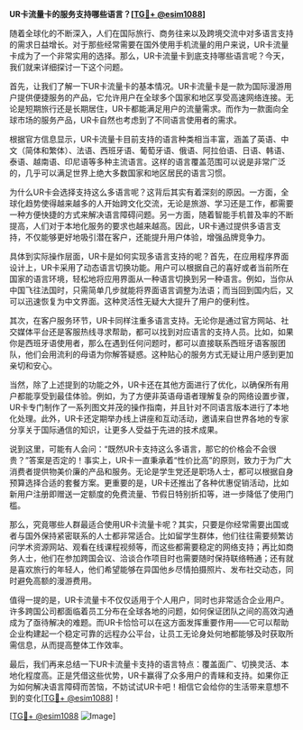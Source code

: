 **UR卡流量卡的服务支持哪些语言？[[TG💪+ @esim1088](https://t.me/s/esim1088)]**

随着全球化的不断深入，人们在国际旅行、商务往来以及跨境交流中对多语言支持的需求日益增长。对于那些经常需要在国外使用手机流量的用户来说，UR卡流量卡成为了一个非常实用的选择。那么，UR卡流量卡到底支持哪些语言呢？今天，我们就来详细探讨一下这个问题。

首先，让我们了解一下UR卡流量卡的基本情况。UR卡流量卡是一款为国际漫游用户提供便捷服务的产品，它允许用户在全球多个国家和地区享受高速网络连接。无论是短期旅行还是长期居住，UR卡都能满足用户的流量需求。而作为一款面向全球市场的服务产品，UR卡自然也考虑到了不同语言使用者的需求。

根据官方信息显示，UR卡流量卡目前支持的语言种类相当丰富，涵盖了英语、中文（简体和繁体）、法语、西班牙语、葡萄牙语、俄语、阿拉伯语、日语、韩语、泰语、越南语、印尼语等多种主流语言。这样的语言覆盖范围可以说是非常广泛的，几乎可以满足世界上绝大多数国家和地区居民的语言习惯。

为什么UR卡会选择支持这么多语言呢？这背后其实有着深刻的原因。一方面，全球化趋势使得越来越多的人开始跨文化交流，无论是旅游、学习还是工作，都需要一种方便快捷的方式来解决语言障碍问题。另一方面，随着智能手机普及率的不断提高，人们对于本地化服务的要求也越来越高。因此，UR卡通过提供多语言支持，不仅能够更好地吸引潜在客户，还能提升用户体验，增强品牌竞争力。

具体到实际操作层面，UR卡是如何实现多语言支持的呢？首先，在应用程序界面设计上，UR卡采用了动态语言切换功能。用户可以根据自己的喜好或者当前所在国家的语言环境，轻松地将应用界面从一种语言切换到另一种语言。例如，当你从中国飞往法国时，只需简单几步就能将界面语言调整为法语；而当回到国内后，又可以迅速恢复为中文界面。这种灵活性无疑大大提升了用户的便利性。

其次，在客户服务环节，UR卡同样注重多语言支持。无论你是通过官方网站、社交媒体平台还是客服热线寻求帮助，都可以找到对应语言的支持人员。比如，如果你是西班牙语使用者，那么在遇到任何问题时，都可以直接联系西班牙语客服团队，他们会用流利的母语为你解答疑惑。这种贴心的服务方式无疑让用户感到更加亲切和安心。

当然，除了上述提到的功能之外，UR卡还在其他方面进行了优化，以确保所有用户都能享受到最佳体验。例如，为了方便非英语母语者理解复杂的网络设置步骤，UR卡专门制作了一系列图文并茂的操作指南，并且针对不同语言版本进行了本地化处理。此外，UR卡还定期举办线上讲座和互动活动，邀请来自世界各地的专家分享关于国际通信的知识，让更多人受益于先进的技术成果。

说到这里，可能有人会问：“既然UR卡支持这么多语言，那它的价格会不会很贵？”答案是否定的！事实上，UR卡一直秉承着“性价比高”的原则，致力于为广大消费者提供物美价廉的产品和服务。无论是学生党还是职场人士，都可以根据自身预算选择合适的套餐方案。更重要的是，UR卡还推出了各种优惠促销活动，比如新用户注册即赠送一定额度的免费流量、节假日特别折扣等，进一步降低了使用门槛。

那么，究竟哪些人群最适合使用UR卡流量卡呢？其实，只要是你经常需要出国或者与国外保持紧密联系的人士都非常适合。比如留学生群体，他们往往需要频繁访问学术资源网站、观看在线课程视频等，而这些都需要稳定的网络支持；再比如商务人士，他们在参加跨国会议、洽谈合作项目时也需要随时保持联络畅通；还有就是喜欢旅行的年轻人，他们希望能够在异国他乡尽情拍摄照片、发布社交动态，同时避免高额的漫游费用。

值得一提的是，UR卡流量卡不仅仅适用于个人用户，同时也非常适合企业用户。许多跨国公司都面临着员工分布在全球各地的问题，如何保证团队之间的高效沟通成为了亟待解决的难题。而UR卡恰恰可以在这方面发挥重要作用——它可以帮助企业构建起一个稳定可靠的远程办公平台，让员工无论身处何地都能够及时获取所需信息，从而提高整体工作效率。

最后，我们再来总结一下UR卡流量卡支持的语言特点：覆盖面广、切换灵活、本地化程度高。正是凭借这些优势，UR卡赢得了众多用户的青睐和支持。如果你正为如何解决语言障碍而苦恼，不妨试试UR卡吧！相信它会给你的生活带来意想不到的变化[[TG💪+ @esim1088](https://t.me/s/esim1088)]！

[[TG💪+ @esim1088](https://t.me/s/esim1088) ![Image](https://i.postimg.cc/4NQfJmqS/Snipaste-2025-05-13-00-14-12.png)]